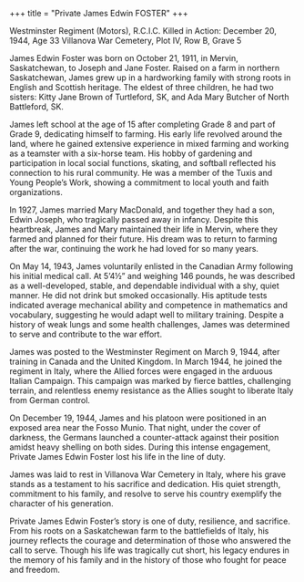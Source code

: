 +++
title = "Private James Edwin FOSTER"
+++

Westminster Regiment (Motors), R.C.I.C.
Killed in Action: December 20, 1944, Age 33
Villanova War Cemetery, Plot IV, Row B, Grave 5

James Edwin Foster was born on October 21, 1911, in Mervin, Saskatchewan, to Joseph and Jane Foster. Raised on a farm in northern Saskatchewan, James grew up in a hardworking family with strong roots in English and Scottish heritage. The eldest of three children, he had two sisters: Kitty Jane Brown of Turtleford, SK, and Ada Mary Butcher of North Battleford, SK.

James left school at the age of 15 after completing Grade 8 and part of Grade 9, dedicating himself to farming. His early life revolved around the land, where he gained extensive experience in mixed farming and working as a teamster with a six-horse team. His hobby of gardening and participation in local social functions, skating, and softball reflected his connection to his rural community. He was a member of the Tuxis and Young People’s Work, showing a commitment to local youth and faith organizations.

In 1927, James married Mary MacDonald, and together they had a son, Edwin Joseph, who tragically passed away in infancy. Despite this heartbreak, James and Mary maintained their life in Mervin, where they farmed and planned for their future. His dream was to return to farming after the war, continuing the work he had loved for so many years.

On May 14, 1943, James voluntarily enlisted in the Canadian Army following his initial medical call. At 5’4½” and weighing 146 pounds, he was described as a well-developed, stable, and dependable individual with a shy, quiet manner. He did not drink but smoked occasionally. His aptitude tests indicated average mechanical ability and competence in mathematics and vocabulary, suggesting he would adapt well to military training. Despite a history of weak lungs and some health challenges, James was determined to serve and contribute to the war effort.

James was posted to the Westminster Regiment on March 9, 1944, after training in Canada and the United Kingdom. In March 1944, he joined the regiment in Italy, where the Allied forces were engaged in the arduous Italian Campaign. This campaign was marked by fierce battles, challenging terrain, and relentless enemy resistance as the Allies sought to liberate Italy from German control.

On December 19, 1944, James and his platoon were positioned in an exposed area near the Fosso Munio. That night, under the cover of darkness, the Germans launched a counter-attack against their position amidst heavy shelling on both sides. During this intense engagement, Private James Edwin Foster lost his life in the line of duty.

James was laid to rest in Villanova War Cemetery in Italy, where his grave stands as a testament to his sacrifice and dedication. His quiet strength, commitment to his family, and resolve to serve his country exemplify the character of his generation.

Private James Edwin Foster’s story is one of duty, resilience, and sacrifice. From his roots on a Saskatchewan farm to the battlefields of Italy, his journey reflects the courage and determination of those who answered the call to serve. Though his life was tragically cut short, his legacy endures in the memory of his family and in the history of those who fought for peace and freedom.
